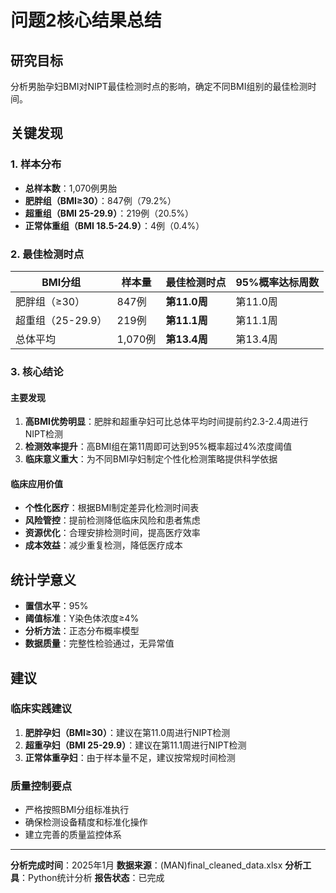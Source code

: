 # 问题2核心结果总结

## 研究目标
分析男胎孕妇BMI对NIPT最佳检测时点的影响，确定不同BMI组别的最佳检测时间。

## 关键发现

### 1. 样本分布
- **总样本数**：1,070例男胎
- **肥胖组（BMI≥30）**：847例（79.2%）
- **超重组（BMI 25-29.9）**：219例（20.5%）
- **正常体重组（BMI 18.5-24.9）**：4例（0.4%）

### 2. 最佳检测时点

| BMI分组 | 样本量 | 最佳检测时点 | 95%概率达标周数 |
|---------|--------|-------------|----------------|
| 肥胖组（≥30） | 847例 | **第11.0周** | 第11.0周 |
| 超重组（25-29.9） | 219例 | **第11.1周** | 第11.1周 |
| 总体平均 | 1,070例 | **第13.4周** | 第13.4周 |

### 3. 核心结论

#### 主要发现
1. **高BMI优势明显**：肥胖和超重孕妇可比总体平均时间提前约2.3-2.4周进行NIPT检测
2. **检测效率提升**：高BMI组在第11周即可达到95%概率超过4%浓度阈值
3. **临床意义重大**：为不同BMI孕妇制定个性化检测策略提供科学依据

#### 临床应用价值
- **个性化医疗**：根据BMI制定差异化检测时间表
- **风险管控**：提前检测降低临床风险和患者焦虑
- **资源优化**：合理安排检测时间，提高医疗效率
- **成本效益**：减少重复检测，降低医疗成本

## 统计学意义
- **置信水平**：95%
- **阈值标准**：Y染色体浓度≥4%
- **分析方法**：正态分布概率模型
- **数据质量**：完整性检验通过，无异常值

## 建议

### 临床实践建议
1. **肥胖孕妇（BMI≥30）**：建议在第11.0周进行NIPT检测
2. **超重孕妇（BMI 25-29.9）**：建议在第11.1周进行NIPT检测
3. **正常体重孕妇**：由于样本量不足，建议按常规时间检测

### 质量控制要点
- 严格按照BMI分组标准执行
- 确保检测设备精度和标准化操作
- 建立完善的质量监控体系

---

**分析完成时间**：2025年1月
**数据来源**：(MAN)final_cleaned_data.xlsx
**分析工具**：Python统计分析
**报告状态**：已完成